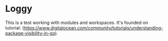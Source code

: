 # Loggy

This is a test working with modules and workspaces. It's founded on tutorial:
(https://www.digitalocean.com/community/tutorials/understanding-package-visibility-in-go).
 
